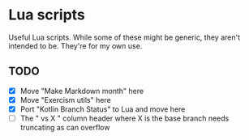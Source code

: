# Lua scripts

Useful Lua scripts. While some of these might be generic, they aren't intended to be. They're for my own use.

## TODO

- [x] Move "Make Markdown month" here
- [x] Move "Exercism utils" here
- [x] Port "Kotlin Branch Status" to Lua and move here
- [ ] The " vs X " column header where X is the base branch needs truncating as can overflow
